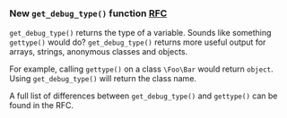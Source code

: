 ### New `get_debug_type()` function [RFC](https://wiki.php.net/rfc/get_debug_type)

`get_debug_type()` returns the type of a variable. Sounds like something
`gettype()` would do? `get_debug_type()` returns more useful output for
arrays, strings, anonymous classes and objects.

For example, calling `gettype()` on a class `\Foo\Bar` would return
`object`. Using `get_debug_type()` will return the class name.

A full list of differences between `get_debug_type()` and `gettype()`
can be found in the RFC.
